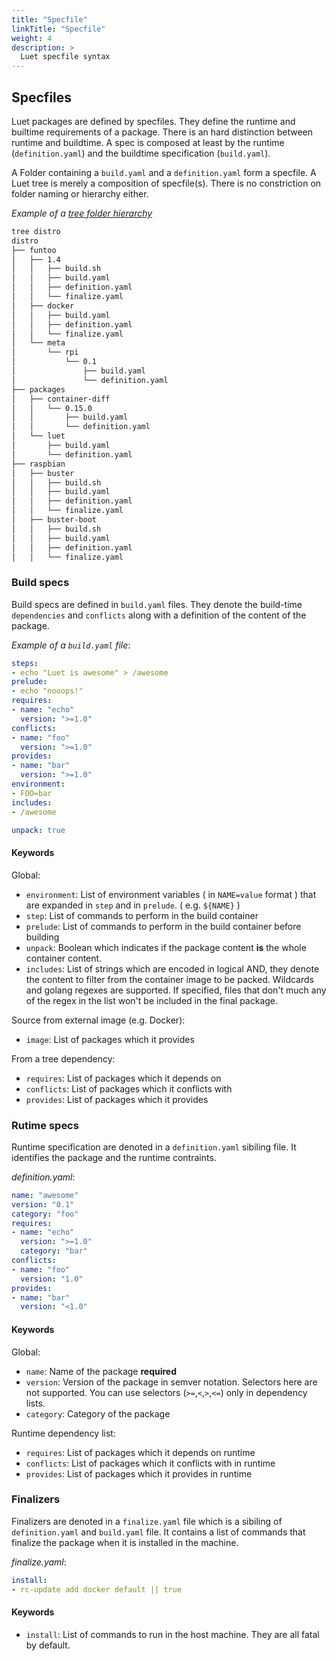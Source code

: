 ```yaml
---
title: "Specfile"
linkTitle: "Specfile"
weight: 4
description: >
  Luet specfile syntax
---
```


## Specfiles

Luet packages are defined by specfiles. They define the runtime and builtime requirements of a package.
There is an hard distinction between runtime and buildtime. A spec is composed at least by the runtime (`definition.yaml`) and the buildtime specification (`build.yaml`).

A Folder containing a `build.yaml` and a `definition.yaml` form a specfile. A Luet tree is merely a composition of specfile(s).  There is no constriction on folder naming or hierarchy either.

*Example of a [tree folder hierarchy](https://github.com/Luet-lab/luet-embedded/tree/master/distro)*
```bash
tree distro                                                      
distro
├── funtoo              
│   ├── 1.4
│   │   ├── build.sh        
│   │   ├── build.yaml                                             
│   │   ├── definition.yaml
│   │   └── finalize.yaml
│   ├── docker
│   │   ├── build.yaml
│   │   ├── definition.yaml
│   │   └── finalize.yaml
│   └── meta
│       └── rpi
│           └── 0.1
│               ├── build.yaml
│               └── definition.yaml
├── packages
│   ├── container-diff
│   │   └── 0.15.0
│   │       ├── build.yaml
│   │       └── definition.yaml
│   └── luet
│       ├── build.yaml
│       └── definition.yaml
├── raspbian
│   ├── buster
│   │   ├── build.sh
│   │   ├── build.yaml
│   │   ├── definition.yaml
│   │   └── finalize.yaml
│   ├── buster-boot
│   │   ├── build.sh
│   │   ├── build.yaml
│   │   ├── definition.yaml
│   │   └── finalize.yaml
```

### Build specs

Build specs are defined in `build.yaml` files. They denote the build-time `dependencies` and `conflicts` along with a definition of the content of the package.

*Example of a `build.yaml` file*:
```yaml
steps:
- echo "Luet is awesome" > /awesome
prelude:
- echo "nooops!"
requires:
- name: "echo"
  version: ">=1.0"
conflicts:
- name: "foo"
  version: ">=1.0"
provides:
- name: "bar"
  version: ">=1.0"
environment:
- FOO=bar
includes:
- /awesome

unpack: true
```

#### Keywords

Global:

- `environment`: List of environment variables ( in `NAME=value` format ) that are expanded in `step` and in `prelude`. ( e.g. `${NAME}` )
- `step`: List of commands to perform in the build container
- `prelude`: List of commands to perform in the build container before building
- `unpack`: Boolean which indicates if the package content **is** the whole container content.
- `includes`: List of strings which are encoded in logical AND, they denote the content to filter from the container image to be packed. Wildcards and golang regexes are supported. If specified, files that don't much any of the regex in the list won't be included in the final package.

Source from external image (e.g. Docker):

- `image`: List of packages which it provides

From a tree dependency:

- `requires`: List of packages which it depends on
- `conflicts`: List of packages which it conflicts with
- `provides`: List of packages which it provides

### Rutime specs

Runtime specification are denoted in a `definition.yaml` sibiling file. It identifies the package and the runtime contraints.

*definition.yaml*:
```yaml
name: "awesome"
version: "0.1"
category: "foo"
requires:
- name: "echo"
  version: ">=1.0"
  category: "bar"
conflicts:
- name: "foo"
  version: "1.0"
provides:
- name: "bar"
  version: "<1.0"
```
#### Keywords

Global:

- `name`: Name of the package **required**
- `version`: Version of the package in semver notation. Selectors here are not supported. You can use selectors (`>=`,`<`,`>`,`<=`) only in dependency lists.
- `category`: Category of the package

Runtime dependency list:

- `requires`: List of packages which it depends on runtime
- `conflicts`: List of packages which it conflicts with in runtime
- `provides`: List of packages which it provides in runtime


### Finalizers

Finalizers are denoted in a `finalize.yaml` file which is a sibiling of `definition.yaml` and `build.yaml` file. It contains a list of commands that finalize the package when it is installed in the machine.

*finalize.yaml*:
```yaml
install:
- rc-update add docker default || true
```

#### Keywords

- `install`: List of commands to run in the host machine. They are all fatal by default.